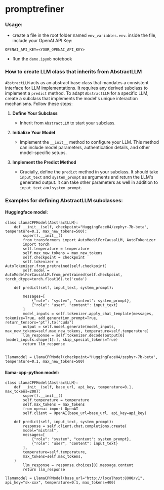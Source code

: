 # promptrefiner
### Usage:
* create a file in the root folder named `env_variables.env`. inside the file, include your OpenAI API Key:
```
OPENAI_API_KEY=<YOUR_OPENAI_API_KEY>
```
* Run the `demo.ipynb` notebook
 
### How to create LLM class that inherits from AbstractLLM

`AbstractLLM` acts as an abstract base class that mandates a consistent interface for LLM implementations. It requires any derived subclass to implement a `predict` method. To adapt `AbstractLLM` for a specific LLM, create a subclass that implements the model's unique interaction mechanisms. Follow these steps:

1. **Define Your Subclass**
   - Inherit from `AbstractLLM` to start your subclass.

2. **Initialize Your Model**
   - Implement the `__init__` method to configure your LLM. This method can include model parameters, authentication details, and other model-specific setups.

3. **Implement the Predict Method**
   - Crucially, define the `predict` method in your subclass. It should take `input_text` and `system_prompt` as arguments and return the LLM's generated output. it can take other parameters as well in addition to `input_text` and `system_prompt`.

### Examples for defining AbstractLLM subclasses:
#### Huggingface model:
```
class LlamaCPPModel(AbstractLLM):
    def __init__(self, checkpoint="HuggingFaceH4/zephyr-7b-beta", temperature=0.1, max_new_tokens=500):
        super().__init__()
        from transformers import AutoModelForCausalLM, AutoTokenizer
        import torch
        self.temperature = temperature
        self.max_new_tokens = max_new_tokens
        self.checkpoint = checkpoint
        self.tokenizer = AutoTokenizer.from_pretrained(self.checkpoint)
        self.model = AutoModelForCausalLM.from_pretrained(self.checkpoint, torch_dtype=torch.float16).to('cuda')
        
    def predict(self, input_text, system_prompt):
        
        messages=[
            {"role": "system", "content": system_prompt}, 
            {"role": "user", "content": input_text}
        ]
        model_inputs = self.tokenizer.apply_chat_template(messages, tokenize=True, add_generation_prompt=True, return_tensors='pt').to('cuda')
        output = self.model.generate(model_inputs, max_new_tokens=self.max_new_tokens, temperature=self.temperature)
        llm_response = self.tokenizer.decode(output[0][model_inputs.shape[1]:], skip_special_tokens=True)
        return llm_response


llamamodel = LlamaCPPModel(checkpoint="HuggingFaceH4/zephyr-7b-beta", temperature=0.1, max_new_tokens=500)
```

#### llama-cpp-python model:
```
class LlamaCPPModel(AbstractLLM):
    def __init__(self, base_url, api_key, temperature=0.1, max_tokens=200):
        super().__init__()
        self.temperature = temperature
        self.max_tokens = max_tokens
        from openai import OpenAI
        self.client = OpenAI(base_url=base_url, api_key=api_key)
        
    def predict(self, input_text, system_prompt):
        response = self.client.chat.completions.create(
        model="mistral",
        messages=[
            {"role": "system", "content": system_prompt}, 
            {"role": "user", "content": input_text}
        ],
        temperature=self.temperature,
        max_tokens=self.max_tokens,
    )
        llm_response = response.choices[0].message.content
        return llm_response

llamamodel = LlamaCPPModel(base_url="http://localhost:8000/v1", api_key="sk-xxx", temperature=0.1, max_tokens=400)
```